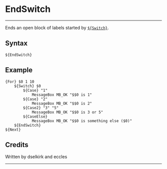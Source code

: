 # EndSwitch

---

Ends an open block of labels started by [`${Switch}`][1].

## Syntax

	${EndSwitch}

## Example

	{For} $0 1 10
		${Switch} $0
			${Case} "1"
				MessageBox MB_OK "$$0 is 1"
			${Case} "2"
				MessageBox MB_OK "$$0 is 2"
			${Case2} "3" "5"
				MessageBox MB_OK "$$0 is 3 or 5"
			${CaseElse}
				MessageBox MB_OK "$$0 is something else ($0)"
		${EndSwitch}
	${Next}

## Credits

Written by dselkirk and eccles

---

[1]: Switch.md